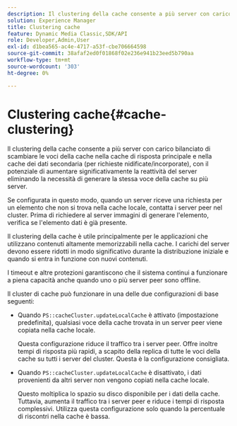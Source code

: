 ```yaml
---
description: Il clustering della cache consente a più server con carico bilanciato di scambiare le voci della cache nella cache di risposta principale e nella cache dei dati secondaria (per richieste nidificate/incorporate), con il potenziale di aumentare significativamente la reattività del server eliminando la necessità di generare la stessa voce della cache su più server.
solution: Experience Manager
title: Clustering cache
feature: Dynamic Media Classic,SDK/API
role: Developer,Admin,User
exl-id: d1bea565-ac4e-4717-a53f-cbe706664598
source-git-commit: 38afaf2ed0f01868f02e236e941b23eed5b790aa
workflow-type: tm+mt
source-wordcount: '303'
ht-degree: 0%

---
```


# Clustering cache{#cache-clustering}

Il clustering della cache consente a più server con carico bilanciato di scambiare le voci della cache nella cache di risposta principale e nella cache dei dati secondaria (per richieste nidificate/incorporate), con il potenziale di aumentare significativamente la reattività del server eliminando la necessità di generare la stessa voce della cache su più server.

Se configurata in questo modo, quando un server riceve una richiesta per un elemento che non si trova nella cache locale, contatta i server peer nel cluster. Prima di richiedere al server immagini di generare l&#39;elemento, verifica se l&#39;elemento dati è già presente.

Il clustering della cache è utile principalmente per le applicazioni che utilizzano contenuti altamente memorizzabili nella cache. I carichi del server devono essere ridotti in modo significativo durante la distribuzione iniziale e quando si entra in funzione con nuovi contenuti.

I timeout e altre protezioni garantiscono che il sistema continui a funzionare a piena capacità anche quando uno o più server peer sono offline.

Il cluster di cache può funzionare in una delle due configurazioni di base seguenti:

* Quando `PS::cacheCluster.updateLocalCache` è attivato (impostazione predefinita), qualsiasi voce della cache trovata in un server peer viene copiata nella cache locale.

   Questa configurazione riduce il traffico tra i server peer. Offre inoltre tempi di risposta più rapidi, a scapito della replica di tutte le voci della cache su tutti i server del cluster. Questa è la configurazione consigliata.

* Quando `PS::cacheCluster.updateLocalCache` è disattivato, i dati provenienti da altri server non vengono copiati nella cache locale.

   Questo moltiplica lo spazio su disco disponibile per i dati della cache. Tuttavia, aumenta il traffico tra i server peer e riduce i tempi di risposta complessivi. Utilizza questa configurazione solo quando la percentuale di riscontri nella cache è bassa.
